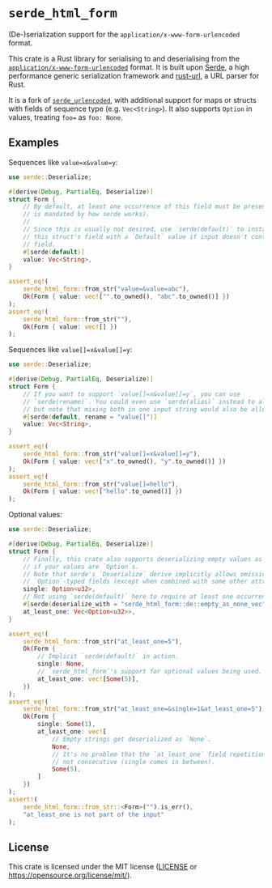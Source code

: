 # `serde_html_form`

(De-)serialization support for the `application/x-www-form-urlencoded` format.

This crate is a Rust library for serialising to and deserialising from
the [`application/x-www-form-urlencoded`][urlencoded] format. It is built
upon [Serde], a high performance generic serialization framework and [rust-url],
a URL parser for Rust.

It is a fork of [`serde_urlencoded`], with additional support for maps or
structs with fields of sequence type (e.g. `Vec<String>`). It also supports
`Option` in values, treating `foo=` as `foo: None`.

[rust-url]: https://github.com/servo/rust-url
[Serde]: https://github.com/serde-rs/serde
[urlencoded]: https://url.spec.whatwg.org/#application/x-www-form-urlencoded
[`serde_urlencoded`]: https://github.com/nox/serde_urlencoded

## Examples

Sequences like `value=x&value=y`:

```rust
use serde::Deserialize;

#[derive(Debug, PartialEq, Deserialize)]
struct Form {
    // By default, at least one occurrence of this field must be present (this
    // is mandated by how serde works).
    //
    // Since this is usually not desired, use `serde(default)` to instantiate
    // this struct's field with a `Default` value if input doesn't contain that
    // field.
    #[serde(default)]
    value: Vec<String>,
}

assert_eq!(
    serde_html_form::from_str("value=&value=abc"),
    Ok(Form { value: vec!["".to_owned(), "abc".to_owned()] })
);
assert_eq!(
    serde_html_form::from_str(""),
    Ok(Form { value: vec![] })
);
```

Sequences like `value[]=x&value[]=y`:

```rust
use serde::Deserialize;

#[derive(Debug, PartialEq, Deserialize)]
struct Form {
    // If you want to support `value[]=x&value[]=y`, you can use
    // `serde(rename)`. You could even use `serde(alias)` instead to allow both,
    // but note that mixing both in one input string would also be allowed then.
    #[serde(default, rename = "value[]")]
    value: Vec<String>,
}

assert_eq!(
    serde_html_form::from_str("value[]=x&value[]=y"),
    Ok(Form { value: vec!["x".to_owned(), "y".to_owned()] })
);
assert_eq!(
    serde_html_form::from_str("value[]=hello"),
    Ok(Form { value: vec!["hello".to_owned()] })
);
```

Optional values:

```rust
use serde::Deserialize;

#[derive(Debug, PartialEq, Deserialize)]
struct Form {
    // Finally, this crate also supports deserializing empty values as `None`
    // if your values are `Option`s.
    // Note that serde's `Deserialize` derive implicitly allows omission of
    // `Option`-typed fields (except when combined with some other attributes).
    single: Option<u32>,
    // Not using `serde(default)` here to require at least one occurrence.
    #[serde(deserialize_with = "serde_html_form::de::empty_as_none_vec")]
    at_least_one: Vec<Option<u32>>,
}

assert_eq!(
    serde_html_form::from_str("at_least_one=5"),
    Ok(Form {
        // Implicit `serde(default)` in action.
        single: None,
        // `serde_html_form`'s support for optional values being used.
        at_least_one: vec![Some(5)],
    })
);
assert_eq!(
    serde_html_form::from_str("at_least_one=&single=1&at_least_one=5"),
    Ok(Form {
        single: Some(1),
        at_least_one: vec![
            // Empty strings get deserialized as `None`.
            None,
            // It's no problem that the `at_least_one` field repetitions are
            // not consecutive (single comes in between).
            Some(5),
        ]
    })
);
assert!(
    serde_html_form::from_str::<Form>("").is_err(),
    "at_least_one is not part of the input"
);
```

## License

This crate is licensed under the MIT license ([LICENSE](LICENSE) or
<https://opensource.org/license/mit/>).
